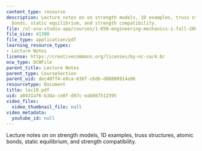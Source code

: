 ```yaml
---
content_type: resource
description: Lecture notes on on strength models, 1D examples, truss structures, atomic
  bonds, static equilibrium, and strength compatibility.
file: /ol-ocw-studio-app/courses/1-050-engineering-mechanics-i-fall-2007/a0431a76b3dace8fd97ceab087512395_lec10.pdf
file_size: 41300
file_type: application/pdf
learning_resource_types:
- Lecture Notes
license: https://creativecommons.org/licenses/by-nc-sa/4.0/
ocw_type: OCWFile
parent_title: Lecture Notes
parent_type: CourseSection
parent_uid: dec40ff4-e8ca-636f-c6db-d88880914a96
resourcetype: Document
title: lec10.pdf
uid: a0431a76-b3da-ce8f-d97c-eab087512395
video_files:
  video_thumbnail_file: null
video_metadata:
  youtube_id: null
---
```

Lecture notes on on strength models, 1D examples, truss structures, atomic bonds, static equilibrium, and strength compatibility.
